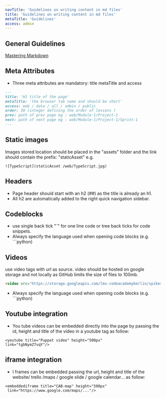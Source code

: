 ```yaml
---
navTitle: 'Guidelines on writing content in md files'
title: 'Guidelines on writing content in md files'
metaTitle: 'Guidelines'
access: admin
---
```


## General Guidelines

[Mastering Markdown](https://guides.github.com/features/mastering-markdown/)

## Meta Attributes

- Three meta attributes are mandatory: title metaTitle and access

```md
---
title: 'H1 title of the page'
metaTitle: 'the browser tab name and should be short'
access: web / data / all / admin / public
order: 30 (integer defining the order of lessons )
prev: path of prev page eg : web/Module-1/Project-1
next: path of next page eg : web/Module-1/Project-1/Sprint-1
---
```

## Static images
Images stored location should be placed in the "assets" folder and the link should contain the prefix: "staticAsset" e.g.

```text
![TypeScript](staticAsset /web/TypeScript.jpg)
```

## Headers


- Page header should start with an h2 (##) as the title is already an h1.
- All h2 are automatically added to the right quick navigation sidebar.

## Codeblocks

- use single back tick "`" for one line code or tree back ticks for code snippets.
- Always specify the language used when opening code blocks (e.g. ```python)

## Videos

use video tags with url as source. video should be hosted on google storage and not locally as GitHub limits the size of files to 100mb.

```html
<video src="https://storage.googleapis.com/lms-codeacademyberlin/spikes/TypeScript%20Part%201.mp4"/>
```

- Always specify the language used when opening code blocks (e.g. ```python)

## Youtube integration

- You tube videos can be embedded directly into the page by passing the id, height and title of the video in a youtube tag as follow:

```text
<youtube title="Puppet video" height="500px" 
link="tgbNymZ7vqY"/>
```

<youtube title="Puppet video" height="500px" link="tgbNymZ7vqY"/>

## iframe integration

- I frames can be embedded passing the url, height and title of the website/ trello /maps / google slide / google calendar... as follow:

```text
<embeddediframe title="CAB-map" height="500px"
 link="https://www.google.com/maps/..."/>
```

<embeddediframe title="CAB-map" height="500px" link="https://www.google.com/maps/embed?pb=!1m18!1m12!1m3!1d2429.365923758914!2d13.49136765534277!3d52.490615454927436!2m3!1f0!2f0!3f0!3m2!1i1024!2i768!4f13.1!3m3!1m2!1s0x47a84f446e0c53a1%3A0x27eac7eee50f967e!2sCode%20Academy%20Berlin!5e0!3m2!1sen!2sde!4v1607426515473!5m2!1sen!2sde"/>

